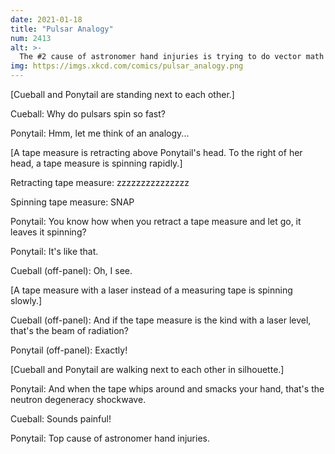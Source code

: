 ```yaml
---
date: 2021-01-18
title: "Pulsar Analogy"
num: 2413
alt: >-
  The #2 cause of astronomer hand injuries is trying to do vector math when the second axis points off to the right.
img: https://imgs.xkcd.com/comics/pulsar_analogy.png
---
```

[Cueball and Ponytail are standing next to each other.]

Cueball: Why do pulsars spin so fast?

Ponytail: Hmm, let me think of an analogy...

[A tape measure is retracting above Ponytail's head. To the right of her head, a tape measure is spinning rapidly.]

Retracting tape measure: zzzzzzzzzzzzzzz

Spinning tape measure: SNAP

Ponytail: You know how when you retract a tape measure and let go, it leaves it spinning?

Ponytail: It's like that.

Cueball (off-panel): Oh, I see.

[A tape measure with a laser instead of a measuring tape is spinning slowly.]

Cueball (off-panel): And if the tape measure is the kind with a laser level, that's the beam of radiation?

Ponytail (off-panel): Exactly!

[Cueball and Ponytail are walking next to each other in silhouette.]

Ponytail: And when the tape whips around and smacks your hand, that's the neutron degeneracy shockwave.

Cueball: Sounds painful!

Ponytail: Top cause of astronomer hand injuries.